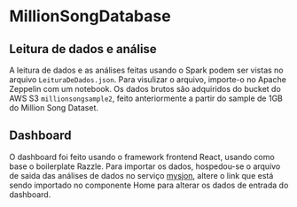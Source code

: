# MillionSongDatabase

## Leitura de dados e análise

A leitura de dados e as análises feitas usando o Spark podem ser vistas no arquivo `LeituraDeDados.json`. Para visulizar o arquivo, importe-o no Apache Zeppelin com um notebook. Os dados brutos são adquiridos do bucket do AWS S3 `millionsongsample2`, feito anteriormente a partir do sample de 1GB do Million Song Dataset.

## Dashboard

O dashboard foi feito usando o framework frontend React, usando como base o boilerplate Razzle. Para importar os dados, hospedou-se o arquivo de saida das análises de dados no serviço [mysjon](http://myjson.com/), altere o link que está sendo importado no componente Home para alterar os dados de entrada do dashboard.

